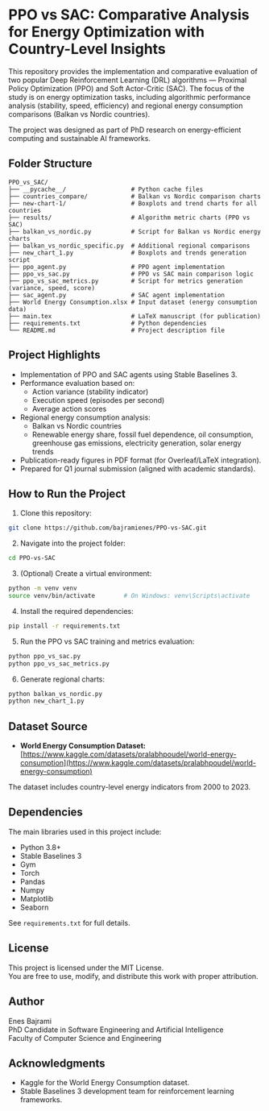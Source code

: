 
# PPO vs SAC: Comparative Analysis for Energy Optimization with Country-Level Insights

This repository provides the implementation and comparative evaluation of two popular Deep Reinforcement Learning (DRL) algorithms — Proximal Policy Optimization (PPO) and Soft Actor-Critic (SAC). The focus of the study is on energy optimization tasks, including algorithmic performance analysis (stability, speed, efficiency) and regional energy consumption comparisons (Balkan vs Nordic countries).

The project was designed as part of PhD research on energy-efficient computing and sustainable AI frameworks.

## Folder Structure

```
PPO_vs_SAC/
├── __pycache__/                  # Python cache files
├── countries_compare/            # Balkan vs Nordic comparison charts
├── new-chart-1/                  # Boxplots and trend charts for all countries
├── results/                      # Algorithm metric charts (PPO vs SAC)
├── balkan_vs_nordic.py           # Script for Balkan vs Nordic energy charts
├── balkan_vs_nordic_specific.py  # Additional regional comparisons
├── new_chart_1.py                # Boxplots and trends generation script
├── ppo_agent.py                  # PPO agent implementation
├── ppo_vs_sac.py                 # PPO vs SAC main comparison logic
├── ppo_vs_sac_metrics.py         # Script for metrics generation (variance, speed, score)
├── sac_agent.py                  # SAC agent implementation
├── World Energy Consumption.xlsx # Input dataset (energy consumption data)
├── main.tex                      # LaTeX manuscript (for publication)
├── requirements.txt              # Python dependencies
└── README.md                     # Project description file
```

## Project Highlights

- Implementation of PPO and SAC agents using Stable Baselines 3.
- Performance evaluation based on:
  - Action variance (stability indicator)
  - Execution speed (episodes per second)
  - Average action scores
- Regional energy consumption analysis:
  - Balkan vs Nordic countries
  - Renewable energy share, fossil fuel dependence, oil consumption, greenhouse gas emissions, electricity generation, solar energy trends
- Publication-ready figures in PDF format (for Overleaf/LaTeX integration).
- Prepared for Q1 journal submission (aligned with academic standards).

## How to Run the Project

1. Clone this repository:
```bash
git clone https://github.com/bajramienes/PPO-vs-SAC.git
```

2. Navigate into the project folder:
```bash
cd PPO-vs-SAC
```

3. (Optional) Create a virtual environment:
```bash
python -m venv venv
source venv/bin/activate        # On Windows: venv\Scripts\activate
```

4. Install the required dependencies:
```bash
pip install -r requirements.txt
```

5. Run the PPO vs SAC training and metrics evaluation:
```bash
python ppo_vs_sac.py
python ppo_vs_sac_metrics.py
```

6. Generate regional charts:
```bash
python balkan_vs_nordic.py
python new_chart_1.py
```

## Dataset Source

- **World Energy Consumption Dataset:**  
  [https://www.kaggle.com/datasets/pralabhpoudel/world-energy-consumption](https://www.kaggle.com/datasets/pralabhpoudel/world-energy-consumption)

The dataset includes country-level energy indicators from 2000 to 2023.

## Dependencies

The main libraries used in this project include:

- Python 3.8+
- Stable Baselines 3
- Gym
- Torch
- Pandas
- Numpy
- Matplotlib
- Seaborn

See `requirements.txt` for full details.

## License

This project is licensed under the MIT License.  
You are free to use, modify, and distribute this work with proper attribution.

## Author

Enes Bajrami  
PhD Candidate in Software Engineering and Artificial Intelligence  
Faculty of Computer Science and Engineering

## Acknowledgments

- Kaggle for the World Energy Consumption dataset.
- Stable Baselines 3 development team for reinforcement learning frameworks.

